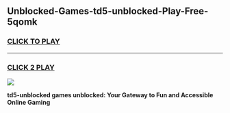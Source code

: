 
## Unblocked-Games-td5-unblocked-Play-Free-5qomk
<h3>
<a href="https://premium76.site?title=td5-unblocked&ref=23A">CLICK TO PLAY</a></h3>
<hr>

<h3>
<a href="https://premium76.site?title=td5-unblocked&ref=23A">CLICK 2 PLAY</a>
  
</h3>

<a href="https://premium76.site?title=td5-unblocked&ref=23A"><img src="https://clearcache.store/games.png"></a>


**td5-unblocked games unblocked: Your Gateway to Fun and Accessible Online Gaming**
